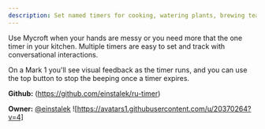 ```yaml
---
description: Set named timers for cooking, watering plants, brewing tea and more
---
```

Use Mycroft when your hands are messy or you need more that the one timer in your kitchen.  Multiple timers are easy to set and track with conversational interactions.

On a Mark 1 you'll see visual feedback as the timer runs, and you can use
the top button to stop the beeping once a timer expires.

**Github:** (https://github.com/einstalek/ru-timer)

**Owner:** [@einstalek](https://github.com/einstalek) ![https://avatars1.githubusercontent.com/u/20370264?v=4]

